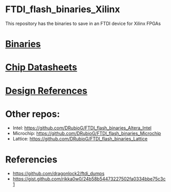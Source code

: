 # FTDI_flash_binaries_Xilinx
 This repository has the binaries to save in an FTDI device for Xilinx FPGAs

# [Binaries](./binaries/)

# [Chip Datasheets](./datasheet/)

# [Design References](/design_references/)

# Other repos:
- Intel: https://github.com/DRubioG/FTDI_flash_binaries_Altera_Intel
- Microchip: https://github.com/DRubioG/FTDI_flash_binaries_Microchip
- Lattice: https://github.com/DRubioG/FTDI_flash_binaries_Lattice

# Referencies
- https://github.com/dragonlock2/ftdi_dumps
- https://gist.github.com/rikka0w0/24b58b54473227502fa0334bbe75c3c1